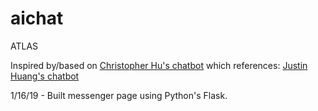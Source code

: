 aichat
=======
ATLAS

Inspired by/based on 
[Christopher Hu's chatbot](https://github.com/csu) which references:
[Justin Huang's chatbot](https://github.com/jstnhuang/chatbot)




1/16/19 - Built messenger page using Python's Flask.